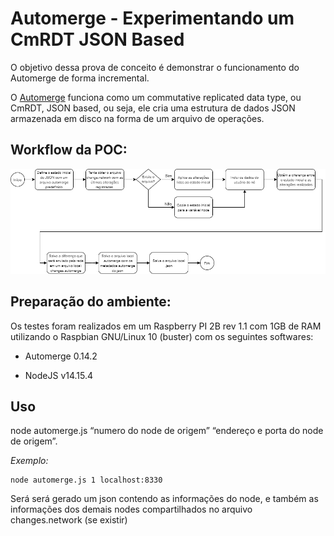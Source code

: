 Automerge - Experimentando um CmRDT JSON Based
==============================================

O objetivo dessa prova de conceito é demonstrar o funcionamento do Automerge de forma incremental.


O [Automerge](https://github.com/automerge/automerge) funciona como um
commutative replicated data type, ou CmRDT, JSON based, ou seja, ele cria uma
estrutura de dados JSON armazenada em disco na forma de um arquivo de operações.


Workflow da POC:
-----------------------

![workflow](automerge.png)



Preparação do ambiente:
-----------------------

Os testes foram realizados em um Raspberry PI 2B rev 1.1 com 1GB de RAM
utilizando o Raspbian GNU/Linux 10 (buster) com os seguintes softwares:

-   Automerge 0.14.2

-   NodeJS v14.15.4
 

Uso
---


node automerge.js “numero do node de origem” “endereço e porta do node de
origem”.


*Exemplo:*

~~~~~~~~~~~~~~~~~~~~~~~~~~~~~~~~~~~~~~~~~~~~~~~~~~~~~~~~~~~~~~~~~~~~~~~~~~~~~~~~
node automerge.js 1 localhost:8330
~~~~~~~~~~~~~~~~~~~~~~~~~~~~~~~~~~~~~~~~~~~~~~~~~~~~~~~~~~~~~~~~~~~~~~~~~~~~~~~~


Será será gerado um json contendo as informações do node, e também as informações 
dos demais nodes compartilhados no arquivo changes.network (se existir)
